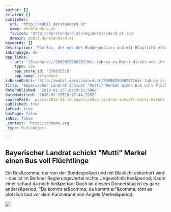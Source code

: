 ```yaml
---
author: []
related: []
publisher:
  url: 'http://mobil.derstandard.at'
  name: derStandard.at
  favicon: 'http://derstandard.at/img/derstandard.at.ico'
  domain: mobil.derstandard.at
keywords: []
description: 'Ein Bus, der von der Bundespolizei und mit Blaulicht eskortiert wird - das ist im Berliner Regierungsviertel nichts Ungewöhnliches. Kaum einer schaut da noch hin. Doch an diesem Donnerstag ist es ganz anders. "Da kommt er, da kommt er", tönt es plötzlich laut vor dem Kanzleramt von Angela Merkel.'
inLanguage: de
app_links:
  - url: 'iStandard://2000029086287/Wir-fahren-zu-Mutti-direkt-vor-ihr-Haus'
    type: ios
    app_store_id: '376832518'
    app_name: iStandard
isBasedOnUrl: 'http://mobil.derstandard.at/2000029086287/Wir-fahren-zu-Mutti-direkt-vor-ihr-Haus'
title: 'Bayerischer Landrat schickt "Mutti" Merkel einen Bus voll Flüchtlinge'
datePublished: '2016-01-15T10:29:51.906Z'
dateModified: '2016-01-15T10:27:44.295Z'
sourcePath: _posts/2016-01-15-bayerischer-landrat-schickt-mutti-merkel-einen-bus-voll-fl.md
published: true
inFeed: true
hasPage: false
inNav: false
_context: 'http://schema.org'
_type: MediaObject

---
```

<article style=""><h1>Bayerischer Landrat schickt "Mutti" Merkel einen Bus voll Flüchtlinge</h1><p>Ein Bus&amp;comma; der von der Bundespolizei und mit Blaulicht eskortiert wird - das ist im Berliner Regierungsviertel nichts Ungewöhnliches&amp;period; Kaum einer schaut da noch hin&amp;period; Doch an diesem Donnerstag ist es ganz anders&amp;period; "Da kommt er&amp;comma; da kommt er"&amp;comma; tönt es plötzlich laut vor dem Kanzleramt von Angela Merkel&amp;period;</p><img src="http://images.derstandard.at/2016/01/14/bravo.jpg" /></article>